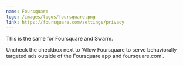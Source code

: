 ```yaml
---
name: Foursquare
logo: /images/logos/foursquare.png
link: https://foursquare.com/settings/privacy
---
```

This is the same for Foursquare and Swarm.

Uncheck the checkbox next to 'Allow Foursquare to serve behaviorally targeted ads outside of the Foursquare app and foursquare.com'.